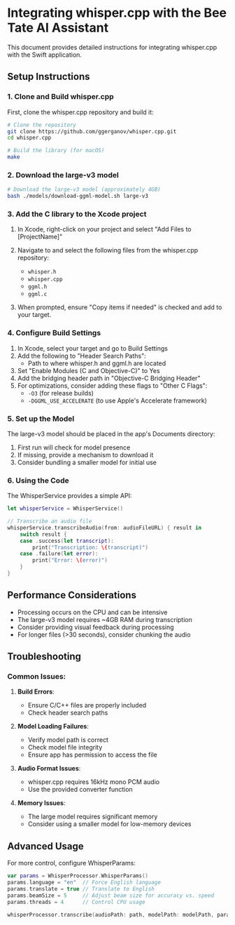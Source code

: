 # Integrating whisper.cpp with the Bee Tate AI Assistant

This document provides detailed instructions for integrating whisper.cpp with the Swift application.

## Setup Instructions

### 1. Clone and Build whisper.cpp

First, clone the whisper.cpp repository and build it:

```bash
# Clone the repository
git clone https://github.com/ggerganov/whisper.cpp.git
cd whisper.cpp

# Build the library (for macOS)
make
```

### 2. Download the large-v3 model

```bash
# Download the large-v3 model (approximately 4GB)
bash ./models/download-ggml-model.sh large-v3
```

### 3. Add the C library to the Xcode project

1. In Xcode, right-click on your project and select "Add Files to [ProjectName]"
2. Navigate to and select the following files from the whisper.cpp repository:
   - `whisper.h`
   - `whisper.cpp`
   - `ggml.h`
   - `ggml.c`

3. When prompted, ensure "Copy items if needed" is checked and add to your target.

### 4. Configure Build Settings

1. In Xcode, select your target and go to Build Settings
2. Add the following to "Header Search Paths":
   - Path to where whisper.h and ggml.h are located
3. Set "Enable Modules (C and Objective-C)" to Yes
4. Add the bridging header path in "Objective-C Bridging Header"
5. For optimizations, consider adding these flags to "Other C Flags":
   - `-O3` (for release builds)
   - `-DGGML_USE_ACCELERATE` (to use Apple's Accelerate framework)

### 5. Set up the Model

The large-v3 model should be placed in the app's Documents directory:

1. First run will check for model presence
2. If missing, provide a mechanism to download it
3. Consider bundling a smaller model for initial use

### 6. Using the Code

The WhisperService provides a simple API:

```swift
let whisperService = WhisperService()

// Transcribe an audio file
whisperService.transcribeAudio(from: audioFileURL) { result in
    switch result {
    case .success(let transcript):
        print("Transcription: \(transcript)")
    case .failure(let error):
        print("Error: \(error)")
    }
}
```

## Performance Considerations

- Processing occurs on the CPU and can be intensive
- The large-v3 model requires ~4GB RAM during transcription
- Consider providing visual feedback during processing
- For longer files (>30 seconds), consider chunking the audio

## Troubleshooting

### Common Issues:

1. **Build Errors**:
   - Ensure C/C++ files are properly included
   - Check header search paths

2. **Model Loading Failures**:
   - Verify model path is correct
   - Check model file integrity
   - Ensure app has permission to access the file

3. **Audio Format Issues**:
   - whisper.cpp requires 16kHz mono PCM audio
   - Use the provided converter function

4. **Memory Issues**:
   - The large model requires significant memory
   - Consider using a smaller model for low-memory devices

## Advanced Usage

For more control, configure WhisperParams:

```swift
var params = WhisperProcessor.WhisperParams()
params.language = "en"  // Force English language
params.translate = true // Translate to English
params.beamSize = 5     // Adjust beam size for accuracy vs. speed
params.threads = 4      // Control CPU usage

whisperProcessor.transcribe(audioPath: path, modelPath: modelPath, params: params)
```

